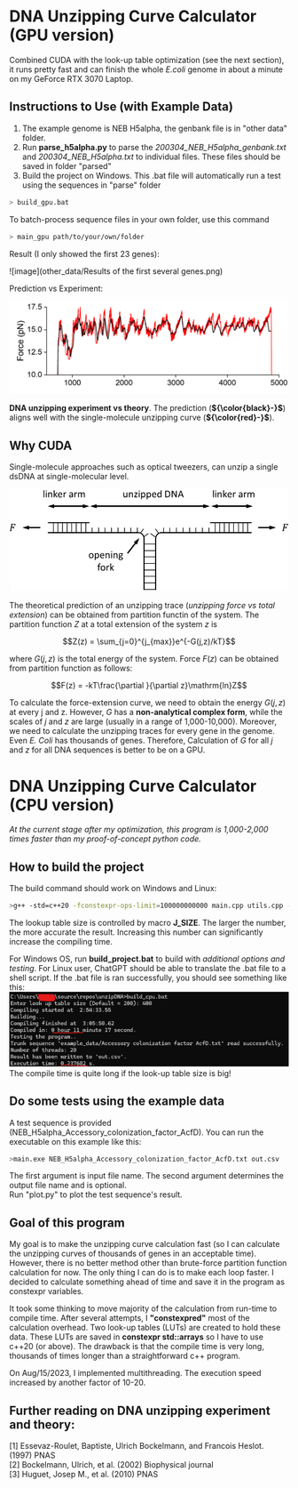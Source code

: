 # DNA Unzipping Curve Calculator (GPU version)  

Combined CUDA with the look-up table optimization (see the next section), it runs pretty fast and can finish the whole *E.coli*  genome in about a minute on my GeForce RTX 3070 Laptop.  

## Instructions to Use (with Example Data)  

1. The example genome is NEB H5alpha, the genbank file is in "other data" folder.  
2. Run **parse_h5alpha.py** to parse the *200304_NEB_H5alpha_genbank.txt* and *200304_NEB_H5alpha.txt* to individual files. These files should be saved in folder "parsed"  
3. Build the project on Windows. This .bat file will automatically run a test using the sequences in "parse" folder  

```bash
> build_gpu.bat
```
To batch-process sequence files in your own folder, use this command  

```bash
> main_gpu path/to/your/own/folder
```

Result (I only showed the first 23 genes):  

![image](other_data/Results of the first several genes.png)

Prediction vs Experiment:

![image](other_data/theory_vs_experiment_v2.png)

**DNA unzipping experiment vs theory**. The prediction (**${\color{black}-}$**) aligns well with the single-molecule unzipping curve (**${\color{red}-}$**).  

## Why CUDA  

Single-molecule approaches such as optical tweezers, can unzip a single dsDNA at single-molecular level.

![image](other_data/sm_DNA_unzipping_exp_schematics.png)  

The theoretical prediction of an unzipping trace (*unzipping force vs total extension*) can be obtained from partition functin of the system. The partition function $Z$ at a total extension of the system $z$ is

$$Z(z) = \sum_{j=0}^{j_{max}}e^{-G(j,z)/kT}$$

where $G(j,z)$ is the total energy of the system. Force $F(z)$ can be obtained from partition function as follows:  

$$F(z) = -kT\frac{\partial }{\partial z}\mathrm{ln}Z$$

To calculate the force-extension curve, we need to obtain the energy $G(j,z)$ at every j and z. However, $G$ has a **non-analytical complex form**, while the scales of $j$ and $z$ are large (usually in a range of 1,000-10,000). Moreover, we need to calculate the unzipping traces for every gene in the genome. Even *E. Coli* has thousands of genes. Therefore, Calculation of $G$ for all $j$ and $z$ for all DNA sequences is better to be on a GPU.  


# DNA Unzipping Curve Calculator (CPU version)  

*At the current stage after my optimization, this program is 1,000-2,000 times faster than my proof-of-concept python code.*  

## How to build the project  

The build command should work on Windows and Linux:  

```bash
>g++ -std=c++20 -fconstexpr-ops-limit=100000000000 main.cpp utils.cpp -DJ_SIZE=200 -DEXT_SIZE=200 -o main.exe
```
The lookup table size is controlled by macro **J_SIZE**. The larger the number, the more accurate the result. Increasing this number can significantly increase the compiling time.  
  
For Windows OS, run **build_project.bat** to build with *additional options and testing*. For Linux user, ChatGPT should be able to translate the .bat file to a shell script. If the .bat file is ran successfully, you should see something like this:  
![image](other_data/tutorial.png)  
The compile time is quite long if the look-up table size is big!  

## Do some tests using the example data

A test sequence is provided (NEB_H5alpha_Accessory_colonization_factor_AcfD). You can run the executable on this example like this:  

```bash
>main.exe NEB_H5alpha_Accessory_colonization_factor_AcfD.txt out.csv
```

The first argument is input file name. The second argument determines the output file name and is optional.  
Run "plot.py" to plot the test sequence's result.  

## Goal of this program  

My goal is to make the unzipping curve calculation fast (so I can calculate the unzipping curves of thousands of genes in an acceptable time). However, there is no better method other than brute-force partition function calculation for now. The only thing I can do is to make each loop faster. I decided to calculate something ahead of time and save it in the program as constexpr variables.

It took some thinking to move majority of the calculation from run-time to compile time. After several attempts, I **"constexpred"** most of the calculation overhead. Two look-up tables (LUTs) are created to hold these data. These LUTs are saved in **constexpr std::arrays** so I have to use c++20 (or above). The drawback is that the compile time is very long, thousands of times longer than a straightforward c++ program.  
  
On Aug/15/2023, I implemented multithreading. The execution speed increased by another factor of 10-20.  
  
## Further reading on DNA unzipping experiment and theory:  

[1] Essevaz-Roulet, Baptiste, Ulrich Bockelmann, and Francois Heslot. (1997) PNAS  
[2] Bockelmann, Ulrich, et al. (2002) Biophysical journal  
[3] Huguet, Josep M., et al. (2010) PNAS  
